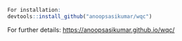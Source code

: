 ```r
For installation:
devtools::install_github("anoopsasikumar/wqc")
```
For further details:
https://anoopsasikumar.github.io/wqc/

